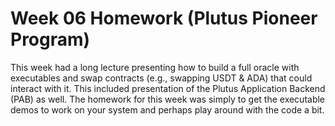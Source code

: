 # Week 06 Homework (Plutus Pioneer Program)

This week had a long lecture presenting how to build a full oracle with executables and swap contracts (e.g., swapping USDT & ADA) that could interact with it. This included presentation of the Plutus Application Backend (PAB) as well. The homework for this week was simply to get the executable demos to work on your system and perhaps play around with the code a bit.
